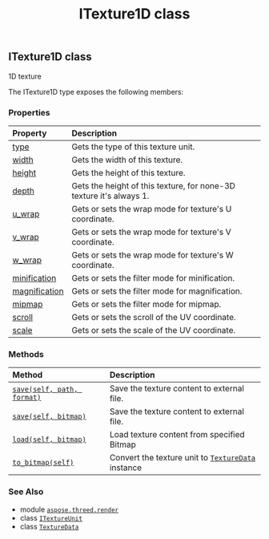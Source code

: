 ﻿---
title: ITexture1D class
second_title: Aspose.3D for Python via .NET API References
description: 
type: docs
weight: 150
url: /python-net/aspose.threed.render/itexture1d/
is_root: false
---

## ITexture1D class

1D texture



The ITexture1D type exposes the following members:

### Properties
| Property | Description |
| :- | :- |
| [type](/3d/python-net/aspose.threed.render/itexture1d/type) | Gets the type of this texture unit. |
| [width](/3d/python-net/aspose.threed.render/itexture1d/width) | Gets the width of this texture. |
| [height](/3d/python-net/aspose.threed.render/itexture1d/height) | Gets the height of this texture. |
| [depth](/3d/python-net/aspose.threed.render/itexture1d/depth) | Gets the height of this texture, for none-3D texture it's always 1. |
| [u_wrap](/3d/python-net/aspose.threed.render/itexture1d/u_wrap) | Gets or sets the wrap mode for texture's U coordinate. |
| [v_wrap](/3d/python-net/aspose.threed.render/itexture1d/v_wrap) | Gets or sets the wrap mode for texture's V coordinate. |
| [w_wrap](/3d/python-net/aspose.threed.render/itexture1d/w_wrap) | Gets or sets the wrap mode for texture's W coordinate. |
| [minification](/3d/python-net/aspose.threed.render/itexture1d/minification) | Gets or sets the filter mode for minification. |
| [magnification](/3d/python-net/aspose.threed.render/itexture1d/magnification) | Gets or sets the filter mode for magnification. |
| [mipmap](/3d/python-net/aspose.threed.render/itexture1d/mipmap) | Gets or sets the filter mode for mipmap. |
| [scroll](/3d/python-net/aspose.threed.render/itexture1d/scroll) | Gets or sets the scroll of the UV coordinate. |
| [scale](/3d/python-net/aspose.threed.render/itexture1d/scale) | Gets or sets the scale of the UV coordinate. |


### Methods
| Method | Description |
| :- | :- |
| [`save(self, path, format)`](/3d/python-net/aspose.threed.render/itexture1d/save/#system.string-system.string) | Save the texture content to external file. |
| [`save(self, bitmap)`](/3d/python-net/aspose.threed.render/itexture1d/save/#aspose.threed.render.texturedata) | Save the texture content to external file. |
| [`load(self, bitmap)`](/3d/python-net/aspose.threed.render/itexture1d/load/#aspose.threed.render.texturedata) | Load texture content from specified Bitmap |
| [`to_bitmap(self)`](/3d/python-net/aspose.threed.render/itexture1d/to_bitmap/#) | Convert the texture unit to [`TextureData`](/3d/python-net/aspose.threed.render/texturedata) instance |



### See Also
* module [`aspose.threed.render`](..)
* class [`ITextureUnit`](/3d/python-net/aspose.threed.render/itextureunit)
* class [`TextureData`](/3d/python-net/aspose.threed.render/texturedata)

